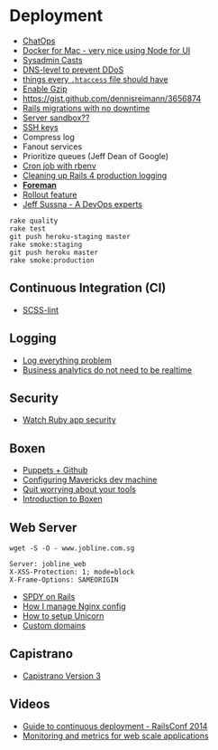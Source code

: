 # Deployment

* [ChatOps](https://www.youtube.com/watch?v=pCVvYCjvoZI)
* [Docker for Mac - very nice using Node for UI](https://github.com/kitematic/kitematic)
* [Sysadmin Casts](http://sysadmincasts.com/)
* [DNS-level to prevent DDoS](https://www.cloudflare.com/plans)
* [things every `.htaccess` file should have](http://www.rrpowered.com/2014/05/things-every-htaccess-file-should-have.html)
* [Enable Gzip](http://www.feedthebot.com/pagespeed/enable-compression.html)
* https://gist.github.com/dennisreimann/3656874
* [Rails migrations with no downtime](http://pedro.herokuapp.com/past/2011/7/13/rails_migrations_with_no_downtime/)
* [Server sandbox??](http://kikobeats.gitbooks.io/server-sandbox/)
* [SSH keys](http://www.poststat.us/ssh-keys-server-management/)
* Compress log
* Fanout services
* Prioritize queues (Jeff Dean of Google)
* [Cron job with rbenv](http://www.relativkreativ.at/articles/running-ruby-scripts-from-within-a-cron-job-in-an-rbenv-environment)
* [Cleaning up Rails 4 production logging](http://rubyjunky.com/cleaning-up-rails-4-production-logging.html)
* [**Foreman**](http://ddollar.github.io/foreman/)
* [Rollout feature](https://github.com/FetLife/rollout)
* [Jeff Sussna - A DevOps experts](http://blog.ingineering.it/)

```
rake quality
rake test
git push heroku-staging master
rake smoke:staging
git push heroku master
rake smoke:production
```

## Continuous Integration (CI)

* [SCSS-lint](https://github.com/causes/scss-lint)

## Logging

* [Log everything problem](http://www.quora.com/How-should-a-web-startup-with-a-2-person-engineering-team-approach-the-log-everything-data-infrastructure-problem/answer/Kyle-Wild?srid=3pI&share=1)
* [Business analytics do not need to be realtime](http://mcfunley.com/whom-the-gods-would-destroy-they-first-give-real-time-analytics)

## Security

* [Watch Ruby app security](https://hakiri.io/security-watch)

## Boxen

* [Puppets + Github](http://garylarizza.com/blog/2013/02/15/puppet-plus-github-equals-laptop-love/)
* [Configuring Mavericks dev machine](http://www.mayerdan.com/programming/2013/12/01/configuring-osx-mavericks-dev-machine/)
* [Quit worrying about your tools](http://www.sitepoint.com/boxen-quit-worrying-tools/)
* [Introduction to Boxen](https://vimeo.com/61172067)

## Web Server

```
wget -S -O - www.jobline.com.sg
```

```
Server: jobline_web
X-XSS-Protection: 1; mode=block
X-Frame-Options: SAMEORIGIN
```

* [SPDY on Rails](https://bugsnag.com/blog/spdy-on-rails/)
* [How I manage Nginx config](http://tylergaw.com/articles/how-i-manage-nginx-config)
* [How to setup Unicorn](https://github.com/thoughtbot/suspenders/commit/e1ff44bfa2d8bc1db5570c465051cc36095815aa)
* [Custom domains](https://devcenter.heroku.com/articles/custom-domains)

## Capistrano

* [Capistrano Version 3](https://medium.com/p/ba896a142ac)

## Videos

* [Guide to continuous deployment - RailsConf 2014](http://www.youtube.com/watch?v=DazHGyb7Gqg)
* [Monitoring and metrics for web scale applications](https://vimeo.com/94466544)